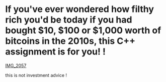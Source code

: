# If you've ever wondered how filthy rich you'd be today if you had bought $10, $100 or $1,000 worth of bitcoins in the 2010s, this C++ assignment is for you! !

[IMG_2057](https://github.com/user-attachments/assets/aa43f2e6-6d75-4ca0-a05c-9d604ff10e28)

this is not investment advice !
